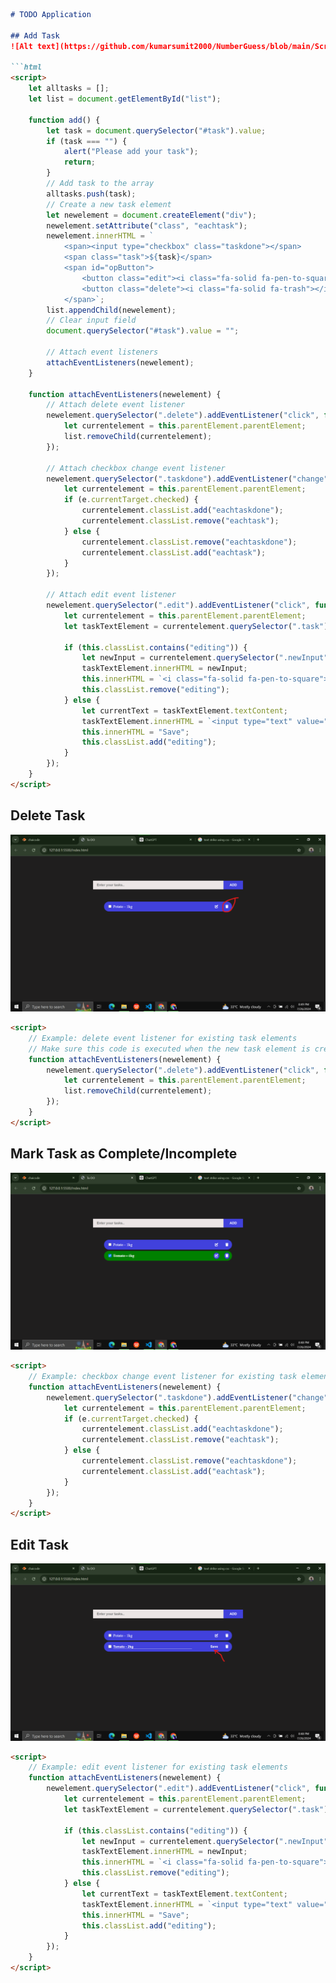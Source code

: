 ```markdown
# TODO Application

## Add Task
![Alt text](https://github.com/kumarsumit2000/NumberGuess/blob/main/Screenshot%202024-07-26%20204735.png)

```html
<script>
    let alltasks = [];
    let list = document.getElementById("list");

    function add() {
        let task = document.querySelector("#task").value;
        if (task === "") {
            alert("Please add your task");
            return;
        }
        // Add task to the array
        alltasks.push(task);
        // Create a new task element
        let newelement = document.createElement("div");
        newelement.setAttribute("class", "eachtask");
        newelement.innerHTML = `
            <span><input type="checkbox" class="taskdone"></span>
            <span class="task">${task}</span>
            <span id="opButton">
                <button class="edit"><i class="fa-solid fa-pen-to-square"></i></button>
                <button class="delete"><i class="fa-solid fa-trash"></i></button>
            </span>`;
        list.appendChild(newelement);
        // Clear input field
        document.querySelector("#task").value = "";

        // Attach event listeners
        attachEventListeners(newelement);
    }

    function attachEventListeners(newelement) {
        // Attach delete event listener
        newelement.querySelector(".delete").addEventListener("click", function () {
            let currentelement = this.parentElement.parentElement;
            list.removeChild(currentelement);
        });

        // Attach checkbox change event listener
        newelement.querySelector(".taskdone").addEventListener("change", function (e) {
            let currentelement = this.parentElement.parentElement;
            if (e.currentTarget.checked) {
                currentelement.classList.add("eachtaskdone");
                currentelement.classList.remove("eachtask");
            } else {
                currentelement.classList.remove("eachtaskdone");
                currentelement.classList.add("eachtask");
            }
        });

        // Attach edit event listener
        newelement.querySelector(".edit").addEventListener("click", function () {
            let currentelement = this.parentElement.parentElement;
            let taskTextElement = currentelement.querySelector(".task");

            if (this.classList.contains("editing")) {
                let newInput = currentelement.querySelector(".newInput").value;
                taskTextElement.innerHTML = newInput;
                this.innerHTML = `<i class="fa-solid fa-pen-to-square"></i>`;
                this.classList.remove("editing");
            } else {
                let currentText = taskTextElement.textContent;
                taskTextElement.innerHTML = `<input type="text" value="${currentText}" class="newInput" autofocus/>`;
                this.innerHTML = "Save";
                this.classList.add("editing");
            }
        });
    }
</script>
```

## Delete Task
![Alt text](https://github.com/kumarsumit2000/NumberGuess/blob/main/Screenshot%202024-07-26%20204933.png)

```html
<script>
    // Example: delete event listener for existing task elements
    // Make sure this code is executed when the new task element is created
    function attachEventListeners(newelement) {
        newelement.querySelector(".delete").addEventListener("click", function () {
            let currentelement = this.parentElement.parentElement;
            list.removeChild(currentelement);
        });
    }
</script>
```

## Mark Task as Complete/Incomplete
![Alt text](https://github.com/kumarsumit2000/NumberGuess/blob/main/Screenshot%202024-07-26%20204833.png)

```html
<script>
    // Example: checkbox change event listener for existing task elements
    function attachEventListeners(newelement) {
        newelement.querySelector(".taskdone").addEventListener("change", function (e) {
            let currentelement = this.parentElement.parentElement;
            if (e.currentTarget.checked) {
                currentelement.classList.add("eachtaskdone");
                currentelement.classList.remove("eachtask");
            } else {
                currentelement.classList.remove("eachtaskdone");
                currentelement.classList.add("eachtask");
            }
        });
    }
</script>
```

## Edit Task
![Alt text](https://github.com/kumarsumit2000/NumberGuess/blob/main/Screenshot%202024-07-26%20204906.png)

```html
<script>
    // Example: edit event listener for existing task elements
    function attachEventListeners(newelement) {
        newelement.querySelector(".edit").addEventListener("click", function () {
            let currentelement = this.parentElement.parentElement;
            let taskTextElement = currentelement.querySelector(".task");

            if (this.classList.contains("editing")) {
                let newInput = currentelement.querySelector(".newInput").value;
                taskTextElement.innerHTML = newInput;
                this.innerHTML = `<i class="fa-solid fa-pen-to-square"></i>`;
                this.classList.remove("editing");
            } else {
                let currentText = taskTextElement.textContent;
                taskTextElement.innerHTML = `<input type="text" value="${currentText}" class="newInput" autofocus/>`;
                this.innerHTML = "Save";
                this.classList.add("editing");
            }
        });
    }
</script>
```
